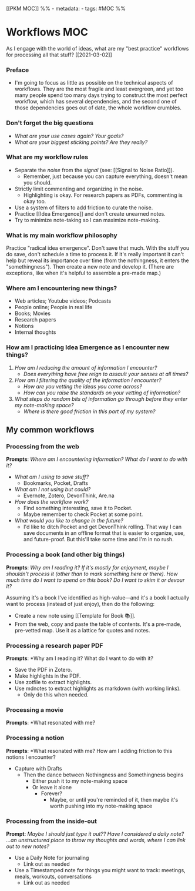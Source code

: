 [[PKM MOC]]
%% - metadata:
	- tags: #MOC %%
# Workflows MOC
As I engage with the world of ideas, what are my "best practice" workflows for processing all that stuff? [[2021-03-02]]

### Preface
- I'm going to focus as little as possible on the technical aspects of workflows. They are the most fragile and least evergreen, and yet too many people spend too many days trying to construct the most perfect workflow, which has several dependencies, and the second one of those dependencies goes out of date, the whole workflow crumbles.

### Don't forget the big questions
- *What are your use cases again? Your goals?*
- *What are your biggest sticking points? Are they really?*

### What are my workflow rules
- Separate the *noise* from the *signal* (see: [[Signal to Noise Ratio]]).
	- Remember, just because you can capture everything, doesn't mean you should.
- Strictly limit commenting and organizing in the noise.
	- Highlighting is okay. For research papers as PDFs, commenting is okay too.
- Use a system of filters to add friction to curate the noise.
- Practice [[Idea Emergence]] and don't create unearned notes.
- Try to minimize note-taking so I can maximize note-making.

### What is my main workflow philosophy
Practice "radical idea emergence". Don't save that much. With the stuff you do save, don't schedule a time to process it. If it's really important it can't help but reveal its importance over time (from the nothingness, it enters the "somethingness"). Then create a new note and develop it. (There are exceptions, like when it's helpful to assemble a pre-made map.)

### Where am I encountering new things?
- Web articles; Youtube videos; Podcasts
- People online; People in real life
- Books; Movies
- Research papers
- Notions
- Internal thoughts


### How am I practicing Idea Emergence as I encounter new things?
1. *How am I reducing the amount of information I encounter?* 
	- *Does everything have free reign to assault your senses at all times?*
2. *How am I filtering the quality of the information I encounter?*
	- *How are you vetting the ideas you come across?*
	- *How can you raise the standards on your vetting of information?* 
3. *What steps do random bits of information go through before they enter my note-making space?*
	- *Where is there good friction in this part of my system?*

## My common workflows
### Processing from the web
**Prompts**: *Where am I encountering information? What do I want to do with it?*

- *What am I using to save stuff?* 
	- Bookmarks, Pocket, Drafts
- *What am I not using but could?* 
	- Evernote, Zotero, DevonThink, Are.na
- *How does the workflow work?*
	- Find something interesting, save it to Pocket.
	- Maybe remember to check Pocket at some point.
- *What would you like to change in the future?*
	- I'd like to ditch Pocket and get DevonThink rolling. That way I can save documents in an offline format that is easier to organize, use, and future-proof. But this'll take some time and I'm in no rush.


### Processing a book (and other big things)
**Prompts**: *Why am I reading it? If it's mostly for enjoyment, maybe I shouldn't process it (other than to mark something here or there). How much time do I want to spend on this book? Do I want to skim it or devour it?*

Assuming it's a book I've identified as high-value—and it's a book I actually want to process (instead of just enjoy), then do the following:
- Create a new note using [[Template for Book 📚]].
- From the web, copy and paste the table of contents. It's a pre-made, pre-vetted map. Use it as a lattice for quotes and notes.


### Processing a research paper PDF
**Prompts**: *Why am I reading it? What do I want to do with it?

- Save the PDF in Zotero.
- Make highlights in the PDF.
- Use zotfile to extract highlights.
- Use mdnotes to extract highlights as markdown (with working links).
	- Only do this when needed.

### Processing a movie
**Prompts**: *What resonated with me?

### Processing a notion
**Prompts**: *What resonated with me? How am I adding friction to this notions I encounter?

- Capture with Drafts
	- Then the dance between Nothingness and Somethingness begins
		- Either push it to my note-making space
		- Or leave it alone
			- Forever?
				- Maybe, or until you're reminded of it, then maybe it's worth pushing into my note-making space

### Processing from the inside-out
**Prompt**: *Maybe I should just type it out?? Have I considered a daily note? ...an unstructured place to throw my thoughts and words, where I can link out to new notes?*

- Use a Daily Note for journaling
	- Link out as needed
- Use a Timestamped note for things you might want to track: meetings, meals, workouts, conversations
	- Link out as needed